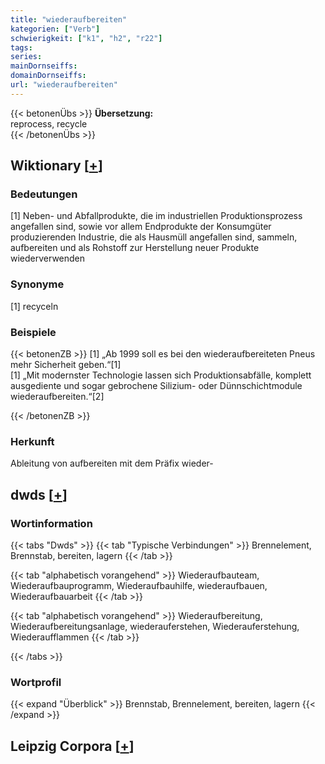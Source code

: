 ```yaml
---
title: "wiederaufbereiten"
kategorien: ["Verb"]
schwierigkeit: ["k1", "h2", "r22"]
tags:
series:
mainDornseiffs:
domainDornseiffs:
url: "wiederaufbereiten"
---
```


{{< betonenÜbs >}}
**Übersetzung:**  
reprocess, recycle  
{{< /betonenÜbs >}}

## Wiktionary [[+](https://de.wiktionary.org/wiki/wiederaufbereiten)]

### Bedeutungen
[1] Neben- und Abfallprodukte, die im industriellen Produktionsprozess angefallen sind, sowie vor allem Endprodukte der Konsumgüter produzierenden Industrie, die als Hausmüll angefallen sind, sammeln, aufbereiten und als Rohstoff zur Herstellung neuer Produkte wiederverwenden  

### Synonyme
[1] recyceln  

### Beispiele
{{< betonenZB >}}
[1] „Ab 1999 soll es bei den wiederaufbereiteten Pneus mehr Sicherheit geben.“[1]  
[1] „Mit modernster Technologie lassen sich Produktionsabfälle, komplett ausgediente und sogar gebrochene Silizium- oder Dünnschichtmodule wiederaufbereiten.“[2]  

{{< /betonenZB >}}
### Herkunft
Ableitung von aufbereiten mit dem Präfix wieder-  



## dwds [[+](https://www.dwds.de/wb/wiederaufbereiten)]

### Wortinformation
{{< tabs "Dwds" >}}
{{< tab "Typische Verbindungen" >}}
Brennelement, Brennstab, bereiten, lagern
{{< /tab >}}

{{< tab "alphabetisch vorangehend" >}}
Wiederaufbauteam, Wiederaufbauprogramm, Wiederaufbauhilfe, wiederaufbauen, Wiederaufbauarbeit
{{< /tab >}}

{{< tab "alphabetisch vorangehend" >}}
Wiederaufbereitung, Wiederaufbereitungsanlage, wiederauferstehen, Wiederauferstehung, Wiederaufflammen
{{< /tab >}}

{{< /tabs >}}

### Wortprofil
{{< expand "Überblick" >}} Brennstab, Brennelement, bereiten, lagern {{< /expand >}}

## Leipzig Corpora [[+](https://corpora.uni-leipzig.de/en/res?word=wiederaufbereiten&corpusId=deu_newscrawl-public_2018)]

